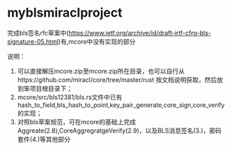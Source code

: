 # myblsmiraclproject
完成bls签名rfc草案中(https://www.ietf.org/archive/id/draft-irtf-cfrg-bls-signature-05.html)有,mcore中没有实现的部分

说明：
1. 可以直接解压mcore.zip至mcore.zip所在目录，也可以自行从https://github.com/miracl/core/tree/master/rust 按文档说明获取，然后放到笨项目根目录下；
2. mcore/src/bls12381/bls.rs文件中已有hash_to_field,bls_hash_to_point,key_pair_generate,core_sign,core_verify的实现；
3. 对照bls草案规范，可在mcore的基础上完成Aggreate(2.8),CoreAggregratgeVerify(2.9)，以及BLS消息签名(3.)，密码套件(4.)等其他部分
